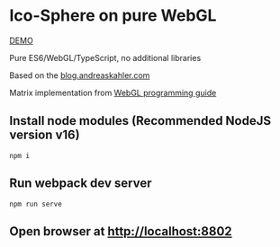 # Ico-Sphere on pure WebGL

[DEMO](http://volodalexey.github.io/ico-sphere)

Pure ES6/WebGL/TypeScript, no additional libraries

Based on the [blog.andreaskahler.com](http://blog.andreaskahler.com/2009/06/creating-icosphere-mesh-in-code.html)

Matrix implementation from [WebGL programming guide](https://sites.google.com/site/webglbook/)

## Install node modules (Recommended NodeJS version v16)

```
npm i
```

## Run webpack dev server

```
npm run serve
```

## Open browser at [http://localhost:8802](http://localhost:8802)
